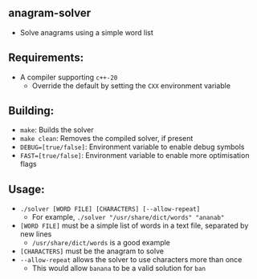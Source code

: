 ## anagram-solver
  - Solve anagrams using a simple word list

## Requirements:
  - A compiler supporting `c++-20`
    - Override the default by setting the `CXX` environment variable

## Building:
  - `make`: Builds the solver
  - `make clean`: Removes the compiled solver, if present
  - `DEBUG=[true/false]`: Environment variable to enable debug symbols
  - `FAST=[true/false]`: Environment variable to enable more optimisation flags

## Usage:
  - `./solver [WORD FILE] [CHARACTERS] [--allow-repeat]`
    - For example, `./solver "/usr/share/dict/words" "ananab"`
  - `[WORD FILE]` must be a simple list of words in a text file, separated by new lines
    - `/usr/share/dict/words` is a good example
  - `[CHARACTERS]` must be the anagram to solve
  - `--allow-repeat` allows the solver to use characters more than once
    - This would allow `banana` to be a valid solution for `ban`
